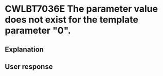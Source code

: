 # CWLBT7036E The parameter value does not exist for the template parameter "0".

## Explanation

## User response